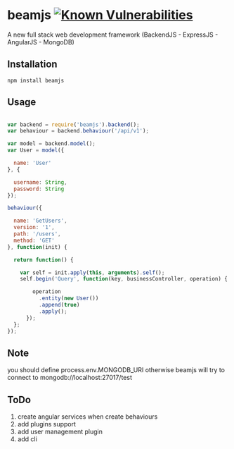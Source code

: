 
# beamjs [![Known Vulnerabilities](https://snyk.io/test/github/QuaNode/beamjs/badge.svg?targetFile=package.json)](https://snyk.io/test/github/QuaNode/beamjs?targetFile=package.json)
A new full stack web development framework (BackendJS - ExpressJS - AngularJS - MongoDB)

## Installation

    npm install beamjs

## Usage

``` js

var backend = require('beamjs').backend();
var behaviour = backend.behaviour('/api/v1');

var model = backend.model();
var User = model({

  name: 'User'
}, {

  username: String,
  password: String
});

behaviour({

  name: 'GetUsers',
  version: '1',
  path: '/users',
  method: 'GET'
}, function(init) {

  return function() {

    var self = init.apply(this, arguments).self();
    self.begin('Query', function(key, businessController, operation) {

        operation
          .entity(new User())
          .append(true)
          .apply();
      });
  };
});

```

## Note

you should define process.env.MONGODB_URI otherwise beamjs will try to connect to mongodb://localhost:27017/test

## ToDo

1. create angular services when create behaviours
2. add plugins support
3. add user management plugin
4. add cli


